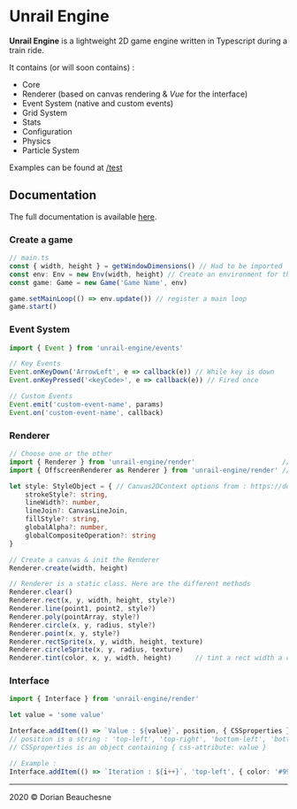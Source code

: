 # Unrail Engine

**Unrail Engine** is a lightweight 2D game engine written in Typescript during a train ride.

It contains (or will soon contains) :

-   Core
-   Renderer (based on canvas rendering & _Vue_ for the interface)
-   Event System (native and custom events)
-   Grid System
-   Stats
-   Configuration
-   Physics
-   Particle System

Examples can be found at [/test](./test/)

## Documentation

The full documentation is available [here](https://d0rianb.github.io/UnrailEngine/).

### Create a game

```ts
// main.ts
const { width, height } = getWindowDimensions() // Had to be imported
const env: Env = new Env(width, height) // Create an environment for the game
const game: Game = new Game('Game Name', env)

game.setMainLoop(() => env.update()) // register a main loop
game.start()
```

### Event System

```ts
import { Event } from 'unrail-engine/events'

// Key Events
Event.onKeyDown('ArrowLeft', e => callback(e)) // While key is down
Event.onKeyPressed('<keyCode>', e => callback(e)) // Fired once

// Custom Events
Event.emit('custom-event-name', params)
Event.on('custom-event-name', callback)
```

### Renderer

```ts
// Choose one or the other
import { Renderer } from 'unrail-engine/render'                      // classic canvas renderer
import { OffscreenRenderer as Renderer } from 'unrail-engine/render' // better performance

let style: StyleObject = { // Canvas2DContext options from : https://developer.mozilla.org/fr/docs/Web/API/CanvasRenderingContext2D
    strokeStyle?: string,
    lineWidth?: number,
    lineJoin?: CanvasLineJoin,
    fillStyle?: string,
    globalAlpha?: number,
    globalCompositeOperation?: string
}

// Create a canvas & init the Renderer
Renderer.create(width, height)

// Renderer is a static class. Here are the different methods
Renderer.clear()
Renderer.rect(x, y, width, height, style?)
Renderer.line(point1, point2, style?)
Renderer.poly(pointArray, style?)
Renderer.circle(x, y, radius, style?)
Renderer.point(x, y, style?)
Renderer.rectSprite(x, y, width, height, texture)
Renderer.circleSprite(x, y, radius, texture)
Renderer.tint(color, x, y, width, height)      // tint a rect width a color

```

### Interface

```ts
import { Interface } from 'unrail-engine/render'

let value = 'some value'

Interface.addItem(() => `Value : ${value}`, position, { CSSproperties })
// position is a string : 'top-left', 'top-right', 'bottom-left', 'bottom-right' or 'custom'
// CSSproperties is an object containing { css-attribute: value }

// Example :
Interface.addItem(() => `Iteration : ${i++}`, 'top-left', { color: '#999' })
```

---

2020 © Dorian Beauchesne
